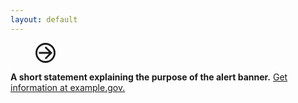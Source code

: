```yaml
---
layout: default
---
```


<section class="usa-alert-banner" role="banner" aria-label="Announcement">
  <figure class="usa-alert-banner__image" alt="">
    <?xml version="1.0" encoding="UTF-8"?><svg xmlns="http://www.w3.org/2000/svg" width="32" height="32" viewBox="0 0 266 266" role="img" alt=""><title>Arrow</title><g fill="none" fill-rule="evenodd"><path fill="#1B1B1B" d="M139.146 47.794l85.56 85.56-84.852 84.852-16.971-16.97L179.118 145H45v-24h133.412l-56.236-56.236 16.97-16.97z"/><circle cx="133" cy="133" r="121" stroke="#1B1B1B" stroke-width="24"/></g></svg>
  </figure>
  <p class="usa-alert-banner__text"><strong>A short statement explaining the purpose of the alert banner.</strong> <a href="#">Get information at example.gov.</a></p>
</section>
